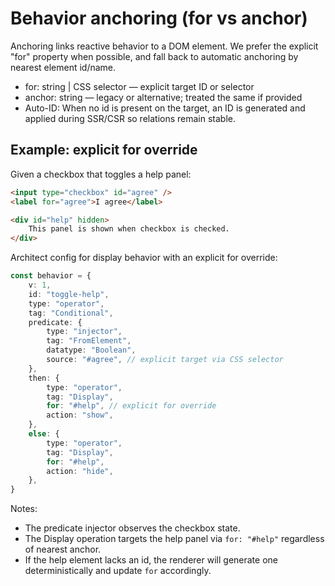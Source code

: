 # Behavior anchoring (for vs anchor)

Anchoring links reactive behavior to a DOM element. We prefer the explicit "for" property when possible, and fall back to automatic anchoring by nearest element id/name.

- for: string | CSS selector — explicit target ID or selector
- anchor: string — legacy or alternative; treated the same if provided
- Auto-ID: When no id is present on the target, an ID is generated and applied during SSR/CSR so relations remain stable.

## Example: explicit for override

Given a checkbox that toggles a help panel:

```html
<input type="checkbox" id="agree" />
<label for="agree">I agree</label>

<div id="help" hidden>
	This panel is shown when checkbox is checked.
</div>
```

Architect config for display behavior with an explicit for override:

```ts
const behavior = {
	v: 1,
	id: "toggle-help",
	type: "operator",
	tag: "Conditional",
	predicate: {
		type: "injector",
		tag: "FromElement",
		datatype: "Boolean",
		source: "#agree", // explicit target via CSS selector
	},
	then: {
		type: "operator",
		tag: "Display",
		for: "#help", // explicit for override
		action: "show",
	},
	else: {
		type: "operator",
		tag: "Display",
		for: "#help",
		action: "hide",
	},
}
```

Notes:

- The predicate injector observes the checkbox state.
- The Display operation targets the help panel via `for: "#help"` regardless of nearest anchor.
- If the help element lacks an id, the renderer will generate one deterministically and update `for` accordingly.
